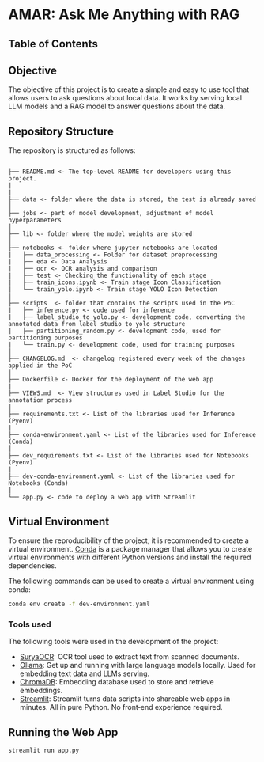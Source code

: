 # AMAR: Ask Me Anything with RAG

## Table of Contents

## Objective

The objective of this project is to create a simple and easy to use tool that allows users to ask questions about local data. It works by serving local LLM models and a RAG model to answer questions about the data.

## Repository Structure

The repository is structured as follows:


```

├── README.md <- The top-level README for developers using this project.
|
|
├── data <- folder where the data is stored, the test is already saved
│
├── jobs <- part of model development, adjustment of model hyperparameters
│
├── lib <- folder where the model weights are stored
│
├── notebooks <- folder where jupyter notebooks are located
|   ├── data_processing <- Folder for dataset preprocessing     
|   ├── eda <- Data Analysis
|   ├── ocr <- OCR analysis and comparison 
|   ├── test <- Checking the functionality of each stage
|   ├── train_icons.ipynb <- Train stage Icon Classification
|   └── train_yolo.ipynb <- Train stage YOLO Icon Detection
│
├── scripts  <- folder that contains the scripts used in the PoC
|   ├── inference.py <- code used for inference        
|   ├── label_studio_to_yolo.py <- development code, converting the annotated data from label studio to yolo structure
|   ├── partitioning_random.py <- development code, used for partitioning purposes
|   └── train.py <- development code, used for training purposes
│
├── CHANGELOG.md  <- changelog registered every week of the changes applied in the PoC
│
├── Dockerfile <- Docker for the deployment of the web app
|
├── VIEWS.md  <- View structures used in Label Studio for the annotation process
│
├── requirements.txt <- List of the libraries used for Inference (Pyenv)
|
├── conda-environment.yaml <- List of the libraries used for Inference (Conda)
|
├── dev_requirements.txt <- List of the libraries used for Notebooks (Pyenv)
|
├── dev-conda-environment.yaml <- List of the libraries used for Notebooks (Conda)
|
└── app.py <- code to deploy a web app with Streamlit 

```

## Virtual Environment

To ensure the reproducibility of the project, it is recommended to create a virtual environment.
[Conda](https://www.anaconda.com) is a package manager that allows you to create virtual environments with different Python versions and install the required dependencies.

The following commands can be used to create a virtual environment using conda:

```bash
conda env create -f dev-environment.yaml
```

### Tools used

The following tools were used in the development of the project:
  - [SuryaOCR](https://github.com/VikParuchuri/surya): OCR tool used to extract text from scanned documents.
  - [Ollama](https://github.com/ollama/ollama): Get up and running with large language models locally. Used for embedding text data and LLMs serving.
  - [ChromaDB](https://www.trychroma.com): Embedding database used to store and retrieve embeddings.
  - [Streamlit](https://streamlit.io): Streamlit turns data scripts into shareable web apps in minutes. All in pure Python. No front‑end experience required.


## Running the Web App

```bash
streamlit run app.py
```
